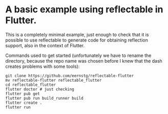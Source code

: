 # A basic example using reflectable in Flutter.

This is a completely minimal example, just enough to check that
it is possible to use reflectable to generate code for obtaining
reflection support, also in the context of Flutter.

Commands used to get started (unfortunately we have to rename the directory,
because the repo name was chosen before I knew that the dash creates problems
with some tools):

```console
git clone https://github.com/eernstg/reflectable-flutter
mv reflectable-flutter reflectable_flutter
cd reflectable_flutter
flutter doctor # just checking
flutter pub get
flutter pub run build_runner build
flutter create .
flutter run
```
